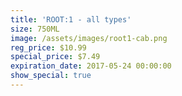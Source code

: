 ```yaml
---
title: 'ROOT:1 - all types'
size: 750ML
image: /assets/images/root1-cab.png
reg_price: $10.99
special_price: $7.49
expiration_date: 2017-05-24 00:00:00
show_special: true
---
```



